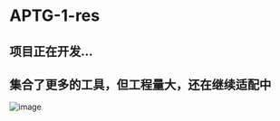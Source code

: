 # APTG-1-res
## 项目正在开发...
## 集合了更多的工具，但工程量大，还在继续适配中
![image](https://github.com/soryecker/APTG-1-res/assets/46450756/08deda81-22d1-413a-b887-549d75dc2c4c)

